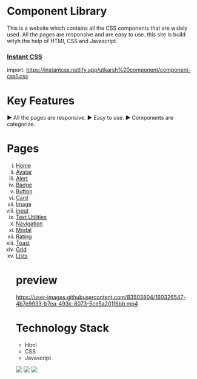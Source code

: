 # Component Library

This is a website which contains all the CSS components that are widely used. All the pages are responsive and are easy to use. this site is build wityh the help of HTMl, CSS and Javascript. 
 <h3><a href="https://componentsofcss.netlify.app/">Instant CSS</a></h3>
 
import: https://instantcss.netlify.app/utkarsh%20component/component-css1.css

# Key Features
▶️ All the pages are responsive.
▶️ Easy to use.
▶️ Components are categorize.


# Pages


<ol type="i">
<li><a href="https://componentsofcss.netlify.app/">Home</a></li>
<li><a href="https://componentsofcss.netlify.app/component%20html/responsive.html">Avatar</a></li>
<li><a href="https://componentsofcss.netlify.app/component%20html/alert.html">Alert</a></li>

<li><a href="https://componentsofcss.netlify.app/component%20html/badge.html">Badge</a></li>

<li><a href="https://componentsofcss.netlify.app/component%20html/button.html">Button</a></li>

<li><a href="https://componentsofcss.netlify.app/component%20html/card.html">Card</a></li>

<li><a href="https://componentsofcss.netlify.app/component%20html/img .html">Image</a></li>

<li><a href="https://componentsofcss.netlify.app/component%20html/input.html">input</a></li>

<li><a href="https://componentsofcss.netlify.app/component%20html/text.html">Text Utilities</a></li>

<li><a href="https://componentsofcss.netlify.app/component%20html/navigation.html">Navigation</a></li>

<li><a href="https://componentsofcss.netlify.app/component%20html/modal.html">Modal</a></li>

<li><a href="https://componentsofcss.netlify.app/component%20html/rating.html">Rating</a></li>

<li><a href="https://componentsofcss.netlify.app/component%20html/toast.html">Toast</a></li>

<li><a href="https://componentsofcss.netlify.app/component%20html/grid.html">Grid</a></li>

<li><a href="https://componentsofcss.netlify.app/component%20html/list.html">Lists</a></li>



 # preview

  



https://user-images.githubusercontent.com/83503804/160326547-4b7e9933-b7ea-493c-8073-5ce5a201f6bb.mp4



 # Technology Stack

- Html
- CSS
- Javascript

<img src = "https://img.shields.io/badge/-HTML5-E34F26?style=flat&logo=html5&logoColor=white">  <img src = "https://img.shields.io/badge/-CSS3-1572B6?style=flat&logo=css3&logoColor=white">  <img src="https://img.shields.io/badge/-JavaScript-eed718?style=flat&logo=javascript&logoColor=ffffff">
